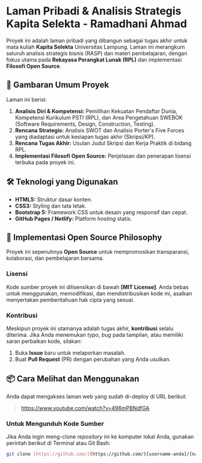 # Laman Pribadi & Analisis Strategis Kapita Selekta - Ramadhani Ahmad

Proyek ini adalah laman pribadi yang dibangun sebagai tugas akhir untuk mata kuliah **Kapita Selekta** Universitas Lampung. Laman ini merangkum seluruh analisis strategis bisnis (RASP) dan materi pembelajaran, dengan fokus utama pada **Rekayasa Perangkat Lunak (RPL)** dan implementasi **Filosofi Open Source**.

## 🚀 Gambaran Umum Proyek

Laman ini berisi:

1.  **Analisis Diri & Kompetensi:** Pemilihan Kekuatan Pendaftar Dunia, Kompetensi Kurikulum PSTI (RPL), dan Area Pengetahuan SWEBOK (Software Requirements, Design, Construction, Testing).
2.  **Rencana Strategis:** Analisis SWOT dan Analisis Porter's Five Forces yang diadaptasi untuk kesiapan tugas akhir (Skripsi/KP).
3.  **Rencana Tugas Akhir:** Usulan Judul Skripsi dan Kerja Praktik di bidang RPL.
4.  **Implementasi Filosofi Open Source:** Penjelasan dan penerapan lisensi terbuka pada proyek ini.

## 🛠️ Teknologi yang Digunakan

* **HTML5:** Struktur dasar konten.
* **CSS3:** Styling dan tata letak.
* **Bootstrap 5:** Framework CSS untuk desain yang responsif dan cepat.
* **GitHub Pages / Netlify:** Platform *hosting* statis.

## 🔑 Implementasi Open Source Philosophy

Proyek ini sepenuhnya **Open Source** untuk mempromosikan transparansi, kolaborasi, dan pembelajaran bersama.

### Lisensi
Kode sumber proyek ini dilisensikan di bawah **[MIT License]**. Anda bebas untuk menggunakan, memodifikasi, dan mendistribusikan kode ini, asalkan menyertakan pemberitahuan hak cipta yang sesuai.

### Kontribusi
Meskipun proyek ini utamanya adalah tugas akhir, **kontribusi** selalu diterima. Jika Anda menemukan *typo*, *bug* pada tampilan, atau memiliki saran perbaikan kode, silakan:
1.  Buka **Issue** baru untuk melaporkan masalah.
2.  Buat **Pull Request** (PR) dengan perubahan yang Anda usulkan.

## 📦 Cara Melihat dan Menggunakan

Anda dapat mengakses laman web yang sudah di-deploy di URL berikut:
> https://www.youtube.com/watch?v=496mPBNdfGA

### Untuk Mengunduh Kode Sumber

Jika Anda ingin meng-clone *repository* ini ke komputer lokal Anda, gunakan perintah berikut di Terminal atau Git Bash:

```bash
git clone [https://github.com/](https://github.com/)[username-anda]/[nama-repo-anda].git
